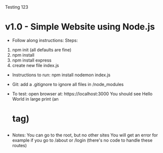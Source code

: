 Testing 123

v1.0 - Simple Website using Node.js
===================================

- Follow along instructions:
Steps:
1. npm init (all defaults are fine)
2. npm install
3. npm install express
4. create new file index.js


- Instructions to run:
npm install
nodemon index.js

- Git:
add a .gitignore to ignore all files in /node_modules

- To test:
open browser at: https://localhost:3000
You should see Hello World in large print (an <H1> tag)

- Notes:
You can go to the root, but no other sites
You will get an error for example if you go to /about or /login 
  (there's no code to handle these routes)